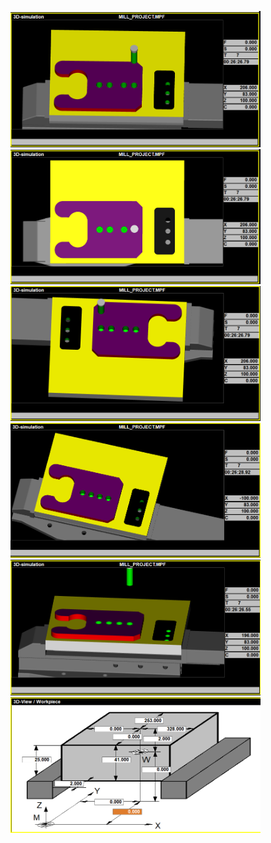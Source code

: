 <p float="left">
  <img src="Sim1.png" width="400" />
  <img src="Sim2.png" width="400" /> 
  <img src="Sim3.png" width="400" />
  <img src="Simulation.png" width="400" />
  <img src="Simulation3.png" width="400" /> 
  <img src="WorkDimensions.png" width="400" />

